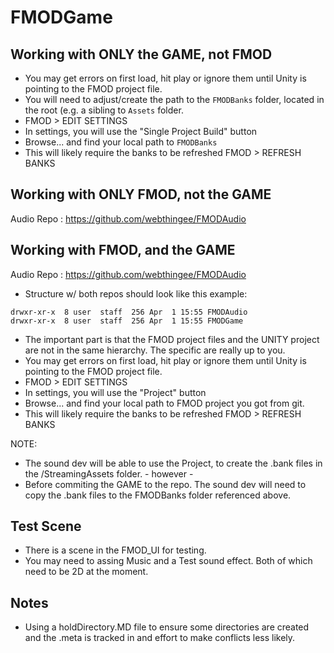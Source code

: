 # FMODGame

## Working with ONLY the GAME, not FMOD
* You may get errors on first load, hit play or ignore them until Unity is pointing to the FMOD project file.
* You will need to adjust/create the path to the `FMODBanks` folder, located in the root (e.g. a sibling to `Assets` folder. 
* FMOD > EDIT SETTINGS
* In settings, you will use the "Single Project Build" button
* Browse... and find your local path to `FMODBanks`
* This will likely require the banks to be refreshed FMOD > REFRESH BANKS

## Working with ONLY FMOD, not the GAME
Audio Repo : https://github.com/webthingee/FMODAudio

## Working with FMOD, and the GAME
Audio Repo : https://github.com/webthingee/FMODAudio

* Structure w/ both repos should look like this example:

```
drwxr-xr-x  8 user  staff  256 Apr  1 15:55 FMODAudio
drwxr-xr-x  8 user  staff  256 Apr  1 15:55 FMODGame
```

* The important part is that the FMOD project files and the UNITY project are not in the same hierarchy. The specific are really up to you.
* You may get errors on first load, hit play or ignore them until Unity is pointing to the FMOD project file.
* FMOD > EDIT SETTINGS
* In settings, you will use the "Project" button
* Browse... and find your local path to FMOD project you got from git.
* This will likely require the banks to be refreshed FMOD > REFRESH BANKS

NOTE:
* The sound dev will be able to use the Project, to create the .bank files in the /StreamingAssets folder. - however -
* Before commiting the GAME to the repo. The sound dev will need to copy the .bank files to the FMODBanks folder referenced above.

## Test Scene
* There is a scene in the FMOD_UI for testing.
* You may need to assing Music and a Test sound effect. Both of which need to be 2D at the moment.

## Notes
* Using a holdDirectory.MD file to ensure some directories are created and the .meta is tracked in and effort to make conflicts less likely.
